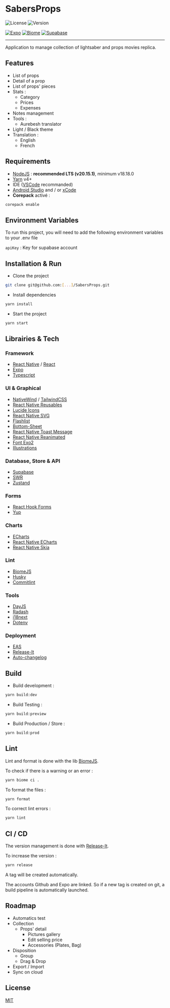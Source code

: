 # SabersProps

![License](https://img.shields.io/github/license/ocleos/sabersprops?label=License&color=10b981)
![Version](https://img.shields.io/github/package-json/version/ocleos/sabersprops?label=Version&color=10b981)

[![Expo](https://img.shields.io/badge/Build_with-Expo-000020?&logo=expo)](https://expo.dev/)
[![Biome](https://img.shields.io/badge/Checked_with-Biome-60a5fa?&logo=biome)](https://biomejs.dev)
[![Supabase](https://img.shields.io/badge/Connected_with-Supabase-3FCF8E?&logo=supabase)](https://supabase.com/)

---

Application to manage collection of lightsaber and props movies replica.

## Features

- List of props
- Detail of a prop
- List of props' pieces
- Stats :
  - Category
  - Prices
  - Expenses
- Notes management
- Tools :
  - Aurebesh translator
- Light / Black theme
- Translation :
  - English
  - French

## Requirements

- [NodeJS](https://nodejs.org/fr) : **recommended LTS (v20.15.1)**, minimum v18.18.0
- [Yarn](https://yarnpkg.com/) v4+
- IDE ([VSCode](https://code.visualstudio.com/) recommanded)
- [Android Studio](https://developer.android.com/studio?hl=fr) and / or [xCode](https://developer.apple.com/xcode/)
- **Corepack** activé :

```bash
corepack enable
```

## Environment Variables

To run this project, you will need to add the following environment variables to your .env file

`apiKey` : Key for supabase account

## Installation & Run

- Clone the project

```bash
git clone git@github.com:[...]/SabersProps.git
```

- Install dependencies

```bash
yarn install
```

- Start the project

```bash
yarn start
```

## Librairies & Tech

### Framework

- [React Native](https://reactnative.dev/) / [React](https://fr.react.dev/)
- [Expo](https://expo.dev/)
- [Typescript](https://www.typescriptlang.org/)

### UI & Graphical

- [NativeWind](https://www.nativewind.dev/) / [TailwindCSS](https://tailwindcss.com/)
- [React Native Reusables](https://rnr-docs.vercel.app/getting-started/introduction/)
- [Lucide Icons](https://lucide.dev/icons/)
- [React Native SVG](https://github.com/software-mansion/react-native-svg)
- [Flashlist](https://shopify.github.io/flash-list/)
- [Bottom-Sheet](https://ui.gorhom.dev/components/bottom-sheet)
- [React Native Toast Message](https://github.com/calintamas/react-native-toast-message)
- [React Native Reanimated](https://docs.swmansion.com/react-native-reanimated/)
- [Font Exo2](https://github.com/expo/google-fonts/tree/master/font-packages/exo-2#readme)
- [Illustrations](https://storyset.com/)

### Database, Store & API

- [Supabase](https://supabase.com/)
- [SWR](https://swr.vercel.app/)
- [Zustand](https://zustand-demo.pmnd.rs/)

### Forms

- [React Hook Forms](https://react-hook-form.com/)
- [Yup](https://github.com/jquense/yup)

### Charts

- [ECharts](https://echarts.apache.org/en/index.html)
- [React Native ECharts](https://wuba.github.io/react-native-echarts/)
- [React Native Skia](https://shopify.github.io/react-native-skia/)

### Lint

- [BiomeJS](https://biomejs.dev/)
- [Husky](https://typicode.github.io/husky/)
- [Commitlint](https://commitlint.js.org/)

### Tools

- [DayJS](https://day.js.org/)
- [Radash](https://radash-docs.vercel.app/docs/getting-started)
- [i18next](https://www.i18next.com/)
- [Dotenv](https://www.dotenv.org/)

### Deployment

- [EAS](https://github.com/expo/eas-cli)
- [Release-It](https://github.com/release-it/release-it)
- [Auto-changelog](https://github.com/cookpete/auto-changelog)

## Build

- Build development :

```bash
yarn build:dev
```

- Build Testing :

```bash
yarn build:preview
```

- Build Production / Store :

```bash
yarn build:prod
```

## Lint

Lint and format is done with the lib [BiomeJS](https://biomejs.dev/).

To check if there is a warning or an error :

```bash
yarn biome ci .
```

To format the files :

```bash
yarn format
```

To correct lint errors :

```bash
yarn lint
```

## CI / CD

The version management is done with [Release-It](https://github.com/release-it/release-it).

To increase the version :

```bash
yarn release
```

A tag will be created automatically.

The accounts Github and Expo are linked.
So if a new tag is created on git, a build pipeline is automatically launched.

## Roadmap

- Automatics test
- Collection
  - Props' detail
    - Pictures gallery
    - Edit selling price
    - Accessories (Plates, Bag)
- Disposition
  - Group
  - Drag & Drop
- Export / Import
- Sync on cloud

## License

[MIT](https://choosealicense.com/licenses/mit/)

